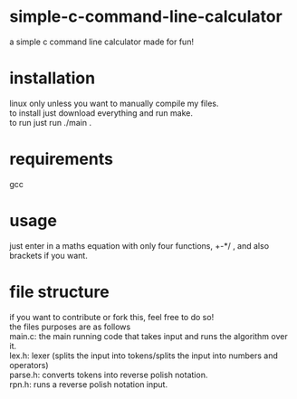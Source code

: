 # simple-c-command-line-calculator
a simple c command line calculator made for fun! 

# installation
linux only unless you want to manually compile my files.            
to install just download everything and run make.           
to run just run ./main .

# requirements
gcc             

# usage
just enter in a maths equation with only four functions, +-\*\/ , and also brackets if you want. 

# file structure
if you want to contribute or fork this, feel free to do so!         
the files purposes are as follows       
main.c: the main running code that takes input and runs the algorithm over it.          
lex.h: lexer (splits the input into tokens/splits the input into numbers and operators)            
parse.h: converts tokens into reverse polish notation.          
rpn.h: runs a reverse polish notation input.                   
